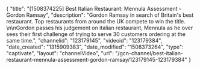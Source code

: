 {
    "title": "[1508374225] Best Italian Restaurant: Mennula Assessment - Gordon Ramsay",
    "description": "Gordon Ramsay in search of Britain's best restaurant. Top restaurants from around the UK compete to win the title. \n\nGordon passes his judgement on italian restaurant, Mennula as he over sees their first challenge of trying to serve 30 customers ordering at the same time.",
    "channelid": "123179145",
    "videoid": "123179384",
    "date_created": "1315909383",
    "date_modified": "1508373264",
    "type": "captivate",
    "layout": "channelVideo",
    "url": "\/gcn-channel\/best-italian-restaurant-mennula-assessment-gordon-ramsay\/123179145-123179384"
}